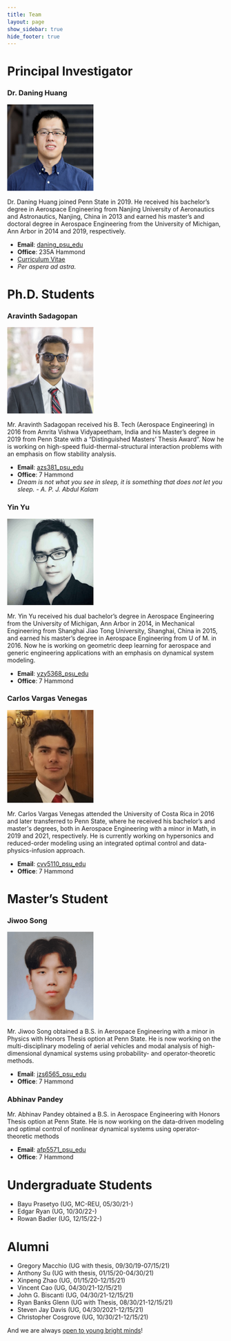 ```yaml
---
title: Team
layout: page
show_sidebar: true
hide_footer: true
---
```


# Principal Investigator

### Dr. Daning Huang

<img src="/img/head_daning_huang.jpeg" width="200"/>

Dr. Daning Huang joined Penn State in 2019. He received his bachelor’s degree in Aerospace Engineering from Nanjing University of Aeronautics and Astronautics, Nanjing, China in 2013 and earned his master’s and doctoral degree in Aerospace Engineering from the University of Michigan, Ann Arbor in 2014 and 2019, respectively.
+ **Email**: [daning_psu_edu](mailto:daning@psu.edu)
+ **Office**: 235A Hammond
+ [Curriculum Vitae](https://drive.google.com/file/d/18StXgt5bBQ6W6CyZwbltr9VHm-jAfYxm/view?usp=sharing)
+ *Per aspera ad astra.*

# Ph.D. Students

### Aravinth Sadagopan

<img src="/img/head_aravinth_sadagopan.jpeg" width="200"/>

Mr. Aravinth Sadagopan received his B. Tech (Aerospace Engineering) in 2016 from Amrita Vishwa Vidyapeetham, India and his Master’s degree in 2019 from Penn State with a “Distinguished Masters’ Thesis Award”. Now he is working on high-speed fluid-thermal-structural interaction problems with an emphasis on flow stability analysis.

+ **Email**: [azs381_psu_edu](mailto:azs381@psu.edu)
+ **Office**: 7 Hammond
+ *Dream is not what you see in sleep, it is something that does not let you sleep. - A. P. J. Abdul Kalam*

### Yin Yu

<img src="/img/head_yin_yu.png" width="200" />

Mr. Yin Yu received his dual bachelor’s degree in Aerospace Engineering from the University of Michigan, Ann Arbor in 2014, in Mechanical Engineering from Shanghai Jiao Tong University, Shanghai, China in 2015, and earned his master’s degree in Aerospace Engineering from U of M. in 2016. Now he is working on geometric deep learning for aerospace and generic engineering applications with an emphasis on dynamical system modeling.

+ **Email**: [yzy5368_psu_edu](mailto:yzy5368@psu.edu)
+ **Office**: 7 Hammond

### Carlos Vargas Venegas

<img src="/img/head_carlos_vargas_venegas.jpeg" width="200" />

Mr. Carlos Vargas Venegas attended the University of Costa Rica in 2016 and later transferred to Penn State, where he received his bachelor’s and master's degrees, both in Aerospace Engineering with a minor in Math, in 2019 and 2021, respectively. He is currently working on hypersonics and reduced-order modeling using an integrated optimal control and data-physics-infusion approach.

+ **Email**: [cvv5110_psu_edu](mailto:cvv5110@psu.edu)
+ **Office**: 7 Hammond

# Master’s Student

### Jiwoo Song

<img src="/img/head_jiwoo_song.png" width="200" />

Mr. Jiwoo Song obtained a B.S. in Aerospace Engineering with a minor in Physics with Honors Thesis option at Penn State. He is now working on the multi-disciplinary modeling of aerial vehicles and modal analysis of high-dimensional dynamical systems using probability- and operator-theoretic methods.

+ **Email**: [jzs6565_psu_edu](mailto:jzs6565@psu.edu)
+ **Office**: 7 Hammond

### Abhinav Pandey

Mr. Abhinav Pandey obtained a B.S. in Aerospace Engineering with Honors Thesis option at Penn State. He is now working on the data-driven modeling and optimal control of nonlinear dynamical systems using operator-theoretic methods

+ **Email**: [afp5571_psu_edu](mailto:afp5571@psu.edu)
+ **Office**: 7 Hammond

# Undergraduate Students
+ Bayu Prasetyo (UG, MC-REU, 05/30/21-)
+ Edgar Ryan (UG, 10/30/22-)
+ Rowan Badler (UG, 12/15/22-)

# Alumni
+ Gregory Macchio (UG with thesis, 09/30/19-07/15/21)
+ Anthony Su (UG with thesis, 01/15/20-04/30/21)
+ Xinpeng Zhao (UG, 01/15/20-12/15/21)
+ Vincent Cao (UG, 04/30/21-12/15/21)
+ John G. Biscanti (UG, 04/30/21-12/15/21)
+ Ryan Banks Glenn (UG with Thesis, 08/30/21-12/15/21)
+ Steven Jay Davis (UG, 04/30/2021-12/15/21)
+ Christopher Cosgrove (UG, 10/30/21-12/15/21)

And we are always [open to young bright minds](/joinus/)!